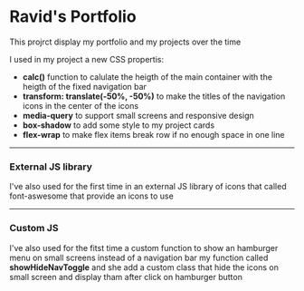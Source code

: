 # Ravid's Portfolio

This projrct display my portfolio and my projects over the time

I used in my project a new CSS propertis:

- **calc()** function to calulate the heigth of the main container with the heigth of the fixed navigation bar
- **transform: translate(-50%, -50%)** to make the titles of the navigation icons in the center of the icons
- **media-query** to support small screens and responsive design
- **box-shadow** to add some style to my project cards
- **flex-wrap** to make flex items break row if no enough space in one line

---

### External JS library

I've also used for the first time in an external JS library of icons that called font-aswesome that provide an icons to use

---

### Custom JS

I've also used for the fitst time a custom function to show an hamburger menu on small screens instead of a navigation bar my function called **showHideNavToggle** and she add a custom class that hide the icons on small screen and display tham after click on hamburger button
